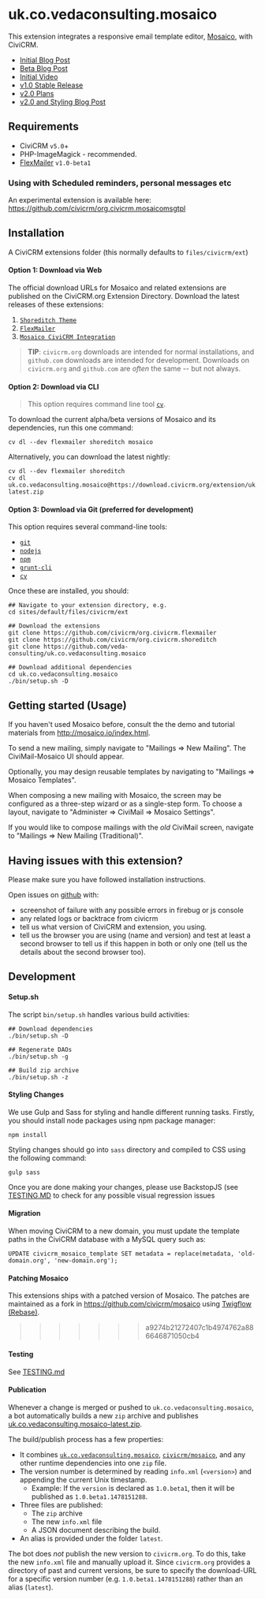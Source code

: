 # uk.co.vedaconsulting.mosaico

This extension integrates a responsive email template editor, [Mosaico](http://mosaico.io/), with CiviCRM.

 * [Initial Blog Post](https://civicrm.org/blogs/parvez/a-new-beginning-for-civimail)
 * [Beta Blog Post](https://civicrm.org/blog/deepaksrivastava/email-template-builder-civimosaico-is-now-beta)
 * [Initial Video](https://vimeo.com/156633077)
 * [v1.0 Stable Release](https://github.com/veda-consulting/uk.co.vedaconsulting.mosaico/releases/tag/1.0)
 * [v2.0 Plans](https://civicrm.org/blog/jamienovick/email-template-builder-mosaico-phase-2-plans)
 * [v2.0 and Styling Blog Post](https://civicrm.org/blog/jamienovick/extreme-makeovers-civicrm-style-introducing-the-shoreditch-theme-civicrms-new-user)

## Requirements

* CiviCRM `v5.0`+
* PHP-ImageMagick - recommended.
* [FlexMailer](https://docs.civicrm.org/flexmailer/en/latest/) `v1.0-beta1`

### Using with Scheduled reminders, personal messages etc

An experimental extension is available here: https://github.com/civicrm/org.civicrm.mosaicomsgtpl

## Installation

A CiviCRM extensions folder (this normally defaults to `files/civicrm/ext`)

#### Option 1: Download via Web

The official download URLs for Mosaico and related extensions are published on the CiviCRM.org Extension Directory. Download the latest releases of these extensions:

1. [`Shoreditch Theme`](https://civicrm.org/extensions/shoreditch)
2. [`FlexMailer`](https://civicrm.org/extensions/flexmailer)
3. [`Mosaico CiviCRM Integration`](https://civicrm.org/extensions/email-template-builder)

> __TIP__: `civicrm.org` downloads are intended for normal installations, and `github.com` downloads are intended for development. Downloads on `civicrm.org` and `github.com` are *often* the same -- but not always.

#### Option 2: Download via CLI

> This option requires command line tool [`cv`](https://github.com/civicrm/cv).

To download the current alpha/beta versions of Mosaico and its dependencies, run this one command:

```
cv dl --dev flexmailer shoreditch mosaico
```

Alternatively, you can download the latest nightly:

```
cv dl --dev flexmailer shoreditch
cv dl uk.co.vedaconsulting.mosaico@https://download.civicrm.org/extension/uk.co.vedaconsulting.mosaico/latest/uk.co.vedaconsulting.mosaico-latest.zip
```

#### Option 3: Download via Git (preferred for development)

This option requires several command-line tools:

 * [`git`](https://git-scm.com/)
 * [`nodejs`](https://nodejs.org/en)
 * [`npm`](https://www.npmjs.com)
 * [`grunt-cli`](http://gruntjs.com/getting-started)
 * [`cv`](https://github.com/civicrm/cv)

Once these are installed, you should:

```
## Navigate to your extension directory, e.g.
cd sites/default/files/civicrm/ext

## Download the extensions
git clone https://github.com/civicrm/org.civicrm.flexmailer
git clone https://github.com/civicrm/org.civicrm.shoreditch
git clone https://github.com/veda-consulting/uk.co.vedaconsulting.mosaico

## Download additional dependencies
cd uk.co.vedaconsulting.mosaico
./bin/setup.sh -D
```

## Getting started (Usage)

If you haven't used Mosaico before, consult the the demo and tutorial materials from http://mosaico.io/index.html.

To send a new mailing, simply navigate to "Mailings => New Mailing". The CiviMail-Mosaico UI should appear.

Optionally, you may design reusable templates by navigating to "Mailings => Mosaico Templates".

When composing a new mailing with Mosaico, the screen may be configured as a three-step wizard or as a single-step form. To
choose a layout, navigate to "Administer => CiviMail => Mosaico Settings".

If you would like to compose mailings with the *old* CiviMail screen, navigate to "Mailings => New Mailing (Traditional)".

## Having issues with this extension?

Please make sure you have followed installation instructions.

Open issues on [github](https://github.com/veda-consulting/uk.co.vedaconsulting.mosaico/issues) with:
- screenshot of failure with any possible errors in firebug or js console
- any related logs or backtrace from civicrm
- tell us what version of CiviCRM and extension, you using.
- tell us the browser you are using (name and version) and test at least a second browser to tell us if this happen in both or only one (tell us the details about the second browser too).

## Development

#### Setup.sh

The script `bin/setup.sh` handles various build activities:

```
## Download dependencies
./bin/setup.sh -D

## Regenerate DAOs
./bin/setup.sh -g

## Build zip archive
./bin/setup.sh -z
```

#### Styling Changes

We use Gulp and Sass for styling and handle different running tasks. Firstly, you should install node packages using npm package manager:
```
npm install
```

Styling changes should go into `sass` directory and compiled to CSS using the following command:
```
gulp sass
```

Once you are done making your changes, please use BackstopJS (see [TESTING.MD](TESTING.md#backstopjs-visual-regression-tesing) to check for any possible visual regression issues

#### Migration

When moving CiviCRM to a new domain, you must update the template paths in the CiviCRM database with a MySQL query such as:
```
UPDATE civicrm_mosaico_template SET metadata = replace(metadata, 'old-domain.org', 'new-domain.org');
```

#### Patching Mosaico

This extensions ships with a patched version of Mosaico. The patches are maintained as a fork
in https://github.com/civicrm/mosaico using [Twigflow (Rebase)](https://gist.github.com/totten/39e932e5d10bc9e73e82790b2475eff2).
>>>>>>> a9274b21272407c1b4974762a886646871050cb4

#### Testing

See [TESTING.md](TESTING.md)

#### Publication

Whenever a change is merged or pushed to `uk.co.vedaconsulting.mosaico`, a bot automatically builds a new `zip` archive
and publishes [uk.co.vedaconsulting.mosaico-latest.zip](https://download.civicrm.org/extension/uk.co.vedaconsulting.mosaico/latest/uk.co.vedaconsulting.mosaico-latest.zip).

The build/publish process has a few properties:
 * It combines [`uk.co.vedaconsulting.mosaico`](https://github.com/veda-consulting/uk.co.vedaconsulting.mosaico),
   [`civicrm/mosaico`](https://github.com/civicrm/mosaico), and any other runtime dependencies into one `zip` file.
 * The version number is determined by reading `info.xml` (`<version>`) and appending the current Unix timestamp.
   * Example: If the `version` is declared as `1.0.beta1`, then it will be published as `1.0.beta1.1478151288`.
 * Three files are published:
   * The `zip` archive
   * The new `info.xml` file
   * A JSON document describing the build.
 * An alias is provided under the folder `latest`.

The bot does *not* publish the new version to `civicrm.org`.  To do this, take the new `info.xml` file and manually
upload it.  Since `civicrm.org` provides a directory of past and current versions, be sure to specify the download-URL
for a specific version number (e.g.  `1.0.beta1.1478151288`) rather than an alias (`latest`).
